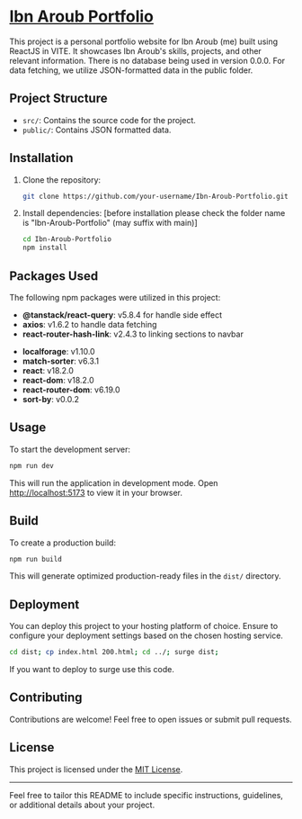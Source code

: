 # [Ibn Aroub Portfolio](http://ibn-aroub-portfolio.surge.sh/)

This project is a personal portfolio website for Ibn Aroub (me) built using ReactJS in VITE. It showcases Ibn Aroub's skills, projects, and other relevant information. There is no database being used in version 0.0.0. For data fetching, we utilize JSON-formatted data in the public folder.

## Project Structure

- `src/`: Contains the source code for the project.
- `public/`: Contains JSON formatted data.

## Installation

1. Clone the repository:

   ```bash
   git clone https://github.com/your-username/Ibn-Aroub-Portfolio.git
   ```

2. Install dependencies: [before installation please check the folder name is "Ibn-Aroub-Portfolio" (may suffix with main)]

   ```bash
   cd Ibn-Aroub-Portfolio
   npm install
   ```

## Packages Used

The following npm packages were utilized in this project:

- **@tanstack/react-query**: v5.8.4 for handle side effect
- **axios**: v1.6.2 to handle data fetching
- **react-router-hash-link**: v2.4.3 to linking sections to navbar
<!-- - **react-helmet-async**: v2.0.0  -->
- **localforage**: v1.10.0
- **match-sorter**: v6.3.1
- **react**: v18.2.0
- **react-dom**: v18.2.0
- **react-router-dom**: v6.19.0
- **sort-by**: v0.0.2

## Usage

To start the development server:

```bash
npm run dev
```

This will run the application in development mode. Open [http://localhost:5173](http://localhost:5173) to view it in your browser.

## Build

To create a production build:

```bash
npm run build
```

This will generate optimized production-ready files in the `dist/` directory.

## Deployment

You can deploy this project to your hosting platform of choice. Ensure to configure your deployment settings based on the chosen hosting service.

```bash
cd dist; cp index.html 200.html; cd ../; surge dist;
```

If you want to deploy to surge use this code.

## Contributing

Contributions are welcome! Feel free to open issues or submit pull requests.

## License

This project is licensed under the [MIT License](LICENSE).

---

Feel free to tailor this README to include specific instructions, guidelines, or additional details about your project.
